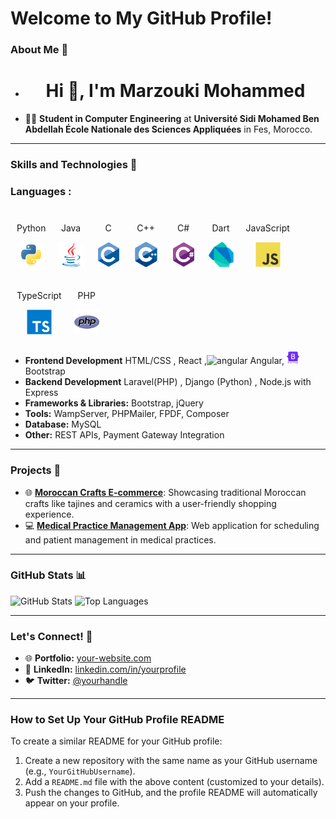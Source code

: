 
# Welcome to My GitHub Profile! 



### About Me 🌟
- <h1 align="center">Hi 👋, I'm Marzouki Mohammed</h1>
- 👨‍🎓 **Student in Computer Engineering** at <strong>Université Sidi Mohamed Ben Abdellah École Nationale des Sciences Appliquées</strong> in Fes, Morocco.
---
### Skills and Technologies 🚀
<h3 align="left">Languages :</h3>
<div style="display: flex; flex-wrap: wrap; align-items: center;">
    <div style="margin: 10px; text-align: center;">
        <p>Python</p>
        <img src="https://raw.githubusercontent.com/devicons/devicon/master/icons/python/python-original.svg" alt="Python" width="40" height="40" />
    </div>
    <div style="margin: 10px; text-align: center;">
        <p>Java</p>
        <img src="https://raw.githubusercontent.com/devicons/devicon/master/icons/java/java-original.svg" alt="Java" width="40" height="40" />
    </div>
    <div style="margin: 10px; text-align: center;">
        <p>C</p>
        <img src="https://raw.githubusercontent.com/devicons/devicon/master/icons/c/c-original.svg" alt="C" width="40" height="40" />
    </div>
    <div style="margin: 10px; text-align: center;">
        <p>C++</p>
        <img src="https://raw.githubusercontent.com/devicons/devicon/master/icons/cplusplus/cplusplus-original.svg" alt="C++" width="40" height="40" />
    </div>
    <div style="margin: 10px; text-align: center;">
        <p>C#</p>
        <img src="https://raw.githubusercontent.com/devicons/devicon/master/icons/csharp/csharp-original.svg" alt="C#" width="40" height="40" />
    </div>
    <div style="margin: 10px; text-align: center;">
        <p>Dart</p>
        <img src="https://raw.githubusercontent.com/devicons/devicon/master/icons/dart/dart-original.svg" alt="Dart" width="40" height="40" />
    </div>
    <div style="margin: 10px; text-align: center;">
        <p>JavaScript</p>
        <img src="https://raw.githubusercontent.com/devicons/devicon/master/icons/javascript/javascript-original.svg" alt="JavaScript" width="40" height="40" />
    </div>
    <div style="margin: 10px; text-align: center;">
        <p>TypeScript</p>
        <img src="https://raw.githubusercontent.com/devicons/devicon/master/icons/typescript/typescript-original.svg" alt="TypeScript" width="40" height="40" />
    </div>
    <div style="margin: 10px; text-align: center;">
        <p>PHP</p>
        <img src="https://raw.githubusercontent.com/devicons/devicon/master/icons/php/php-original.svg" alt="PHP" width="40" height="40" />
    </div>
</div>

- **Frontend Development** HTML/CSS , React ,<img src="https://angular.io/assets/images/logos/angular/angular.svg" alt="angular" width="20" height="20"/> Angular, <img src="https://raw.githubusercontent.com/devicons/devicon/master/icons/bootstrap/bootstrap-plain-wordmark.svg" alt="bootstrap" width="20" height="20"/>Bootstrap
- **Backend Development** Laravel(PHP) , Django (Python) , Node.js with Express
- **Frameworks & Libraries:** Bootstrap, jQuery
- **Tools:** WampServer, PHPMailer, FPDF, Composer
- **Database:** MySQL
- **Other:** REST APIs, Payment Gateway Integration



---

### Projects 📂
- 🌐 **[Moroccan Crafts E-commerce](#)**: Showcasing traditional Moroccan crafts like tajines and ceramics with a user-friendly shopping experience.
- 💻 **[Medical Practice Management App](#)**: Web application for scheduling and patient management in medical practices.

---

### GitHub Stats 📊
![GitHub Stats](https://github-readme-stats.vercel.app/api?username=YourGitHubUsername&show_icons=true&theme=radical)
![Top Languages](https://github-readme-stats.vercel.app/api/top-langs/?username=YourGitHubUsername&layout=compact&theme=radical)

---

### Let's Connect! 🤝
- 🌐 **Portfolio:** [your-website.com](#)
- 💼 **LinkedIn:** [linkedin.com/in/yourprofile](#)
- 🐦 **Twitter:** [@yourhandle](#)

---

### How to Set Up Your GitHub Profile README
To create a similar README for your GitHub profile:
1. Create a new repository with the same name as your GitHub username (e.g., `YourGitHubUsername`).
2. Add a `README.md` file with the above content (customized to your details).
3. Push the changes to GitHub, and the profile README will automatically appear on your profile.
